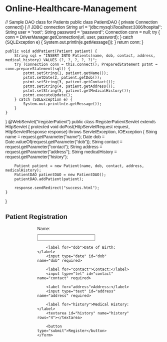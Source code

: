 # Online-Healthcare-Management
// Sample DAO class for Patients
public class PatientDAO {
    private Connection connect() {
        // JDBC connection
        String url = "jdbc:mysql://localhost:3306/hospital";
        String user = "root";
        String password = "password";
        Connection conn = null;
        try {
            conn = DriverManager.getConnection(url, user, password);
        } catch (SQLException e) {
            System.out.println(e.getMessage());
        }
        return conn;
    }

    public void addPatient(Patient patient) {
        String sql = "INSERT INTO Patients(name, dob, contact, address, medical_history) VALUES (?, ?, ?, ?, ?)";
        try (Connection conn = this.connect(); PreparedStatement pstmt = conn.prepareStatement(sql)) {
            pstmt.setString(1, patient.getName());
            pstmt.setDate(2, patient.getDob());
            pstmt.setString(3, patient.getContact());
            pstmt.setString(4, patient.getAddress());
            pstmt.setString(5, patient.getMedicalHistory());
            pstmt.executeUpdate();
        } catch (SQLException e) {
            System.out.println(e.getMessage());
        }
    }
}
@WebServlet("/registerPatient")
public class RegisterPatientServlet extends HttpServlet {
    protected void doPost(HttpServletRequest request, HttpServletResponse response) throws ServletException, IOException {
        String name = request.getParameter("name");
        Date dob = Date.valueOf(request.getParameter("dob"));
        String contact = request.getParameter("contact");
        String address = request.getParameter("address");
        String medicalHistory = request.getParameter("history");

        Patient patient = new Patient(name, dob, contact, address, medicalHistory);
        PatientDAO patientDAO = new PatientDAO();
        patientDAO.addPatient(patient);
        
        response.sendRedirect("success.html");
    }
}
<!-- Sample Patient Registration Form -->
<!DOCTYPE html>
<html lang="en">
<head>
    <meta charset="UTF-8">
    <meta name="viewport" content="width=device-width, initial-scale=1.0">
    <title>Patient Registration</title>
    <style>
        body {
            font-family: Arial, sans-serif;
            margin: 20px;
        }
        form {
            width: 300px;
            margin: auto;
        }
        label, input {
            display: block;
            margin: 10px 0;
        }
    </style>
</head>
<body>
    <h2>Patient Registration</h2>
    <form action="registerPatient" method="post">
        <label for="name">Name:</label>
        <input type="text" id="name" name="name" required>
        
        <label for="dob">Date of Birth:</label>
        <input type="date" id="dob" name="dob" required>
        
        <label for="contact">Contact:</label>
        <input type="tel" id="contact" name="contact" required>
        
        <label for="address">Address:</label>
        <input type="text" id="address" name="address" required>
        
        <label for="history">Medical History:</label>
        <textarea id="history" name="history" rows="4"></textarea>
        
        <button type="submit">Register</button>
    </form>
</body>
</html>
